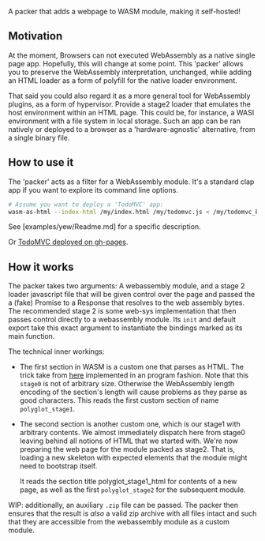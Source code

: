 A packer that adds a webpage to WASM module, making it self-hosted!

## Motivation

At the moment, Browsers can not executed WebAssembly as a native single page
app. Hopefully, this will change at some point. This 'packer' allows you to
preserve the WebAssembly interpretation, unchanged, while adding an HTML loader
as a form of polyfill for the native loader environment.

That said you could also regard it as a more general tool for WebAssembly
plugins, as a form of hypervisor. Provide a stage2 loader that emulates the
host environment within an HTML page. This could be, for instance, a WASI
environment with a file system in local storage. Such an app can be ran
natively or deployed to a browser as a 'hardware-agnostic' alternative, from a
single binary file.

## How to use it

The 'packer' acts as a filter for a WebAssembly module. It's a standard clap
app if you want to explore its command line options.

```bash
# Assume you want to deploy a 'TodoMVC' app:
wasm-as-html --index-html /my/index.html /my/todomvc.js < /my/todomvc_bg.wasm > todomvc.html
```

See [examples/yew/Readme.md] for a specific description.

Or [TodoMVC deployed on gh-pages](https://heroickatora.github.io/wasm-as-html/examples/yew/todomvc.html).

## How it works

The packer takes two arguments: A webassembly module, and a stage 2 loader
javascript file that will be given control over the page and passed the a
(fake) Promise to a Response that resolves to the web assembly bytes. The
recommended stage 2 is some web-sys implementation that then passes control
directly to a webassembly module. Its `init` and default export take this exact
argument to instantiate the bindings marked as its main function.

The technical inner workings:
* The first section in WASM is a custom one that parses as HTML. The trick take
  from [here](https://fuzzinglabs.com/polyglot-webassembly-module-html-js-wasm/)
  implemented in an program fashion. Note that this `stage0` is not of
  arbitrary size. Otherwise the WebAssembly length encoding of the section's
  length will cause problems as they parse as good characters. This reads the
  first custom section of name `polyglot_stage1`.

* The second section is another custom one, which is our stage1 with arbitrary
  contents. We almost immediately dispatch here from stage0 leaving behind all
  notions of HTML that we started with. We're now preparing the web page for
  the module packed as stage2. That is, loading a new skeleton with expected
  elements that the module might need to bootstrap itself.

  It reads the section title polyglot_stage1_html for contents of a new page,
  as well as the first `polyglot_stage2` for the subsequent module.

WIP: additionally, an auxiliary `.zip` file can be passed. The packer then
ensures that the result is _also_ a valid zip archive with all files intact and
such that they are accessible from the webassembly module as a custom module.
